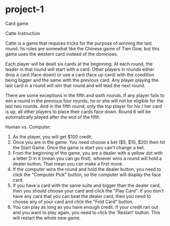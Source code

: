 # project-1

Card game

Catte Instruction

Catte is a game that requires tricks for the purpose of winning the last round. Its rules are somewhat like the Chinese game of Tien Gow, but this game uses the western card instead of the dominoes.

Each player will be dealt six cards at the beginning. At each round, the leader in that round will start with a card. Other players in rounds either drop a card (face down) or use a card (face up card) with the condition being bigger and the same with the previous card. Any player playing the last card in a round will win that round and will lead the next round.

There are some exceptions in the fifth and sixth rounds. If any player fails to win a round in the previous four rounds, he or she will not be eligible for the last two rounds. And in the fifth round, only the top player for his / her card is up, all other players to place their cards face down. Round 6 will be automatically played after the end of the fifth


Human vs. Computer:

1. As the player, you will get $100 credit.
2. Once you are in the game.  You need choose a bet ($5, $10, $20) then hit the Start Game.  Once the game is start you can't change a bet.
3. From the beginning of the game, you are a dealer with a yellow dot with a letter D in it (mean you can go first).   whoever wins a round will hold a dealer button.  That mean you can make a first move.  
4.  If the computer wins the round and hold the dealer button, you need to click the "Computer Pick" button, so the computer will display the face card.
5.  If you have a card with the same suite and bigger than the dealer card, then you should choose your card and click the "Play Card".  if you don't have any card that you can beat the dealer card, then you need to choose any of your card and click the "Fold Card" button.
5.  You can play as long as you have enough credit.  If your credit ran out and you want to play again, you need to click the 'Restart' button.  This will restart the whole new game.
